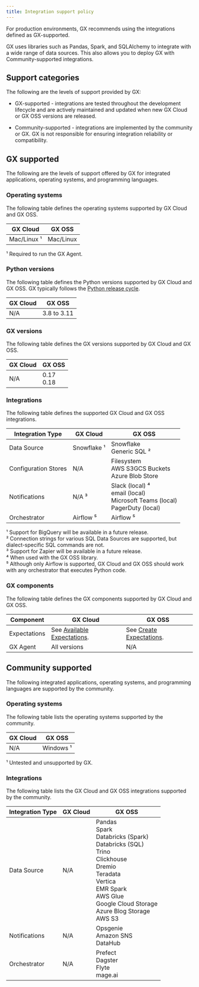 ```yaml
---
title: Integration support policy
---
```


For production environments, GX recommends using the integrations defined as GX-supported. 

GX uses libraries such as Pandas, Spark, and SQLAlchemy to integrate with a wide range of data sources. This also allows you to deploy GX with Community-supported integrations.

## Support categories

The following are the levels of support provided by GX:

- GX-supported - integrations are tested throughout the development lifecycle and are actively maintained and updated when new GX Cloud or GX OSS versions are released.

- Community-supported - integrations are implemented by the community or GX. GX is not responsible for ensuring integration reliability or compatibility.

## GX supported

The following are the levels of support offered by GX for integrated applications, operating systems, and programming languages.

### Operating systems

The following table defines the operating systems supported by GX Cloud and GX OSS.

| GX Cloud                     | GX OSS                        |
|------------------------------|-------------------------------|
| Mac/Linux ¹                  | Mac/Linux                     | 

¹ Required to run the GX Agent.

### Python versions

The following table defines the Python versions supported by GX Cloud and GX OSS. GX typically follows the [Python release cycle](https://devguide.python.org/versions/).

| GX Cloud                    | GX OSS                          |
|-----------------------------|---------------------------------|
| N/A                         | 3.8 to 3.11                     | 

### GX versions

The following table defines the GX versions supported by GX Cloud and GX OSS.

| GX Cloud                    | GX OSS                          |
|-----------------------------|---------------------------------|
| N/A                         | 0.17<br/>0.18              | 

### Integrations

The following table defines the supported GX Cloud and GX OSS integrations.


| Integration Type                         | GX Cloud             | GX OSS          |
|------------------------------------------|----------------------|-----------------|
| Data Source                              | Snowflake ¹          | Snowflake<br/>Generic SQL ²               |
| Configuration Stores                     | N/A                  | Filesystem<br/>AWS S3GCS Buckets<br/>Azure Blob Store                |
| Notifications                            | N/A ³                | Slack (local) ⁴<br/>email (local)<br/>Microsoft Teams (local)<br/>PagerDuty (local)                 |
| Orchestrator                              | Airflow ⁵           | Airflow ⁵       |


¹ Support for BigQuery will be available in a future release.<br/>
² Connection strings for various SQL Data Sources are supported, but dialect-specific SQL commands are not.<br/>
³ Support for Zapier will be available in a future release.<br/>
⁴ When used with the GX OSS library.<br/>
⁵ Although only Airflow is supported, GX Cloud and GX OSS should work with any orchestrator that executes Python code.

### GX components

The following table defines the GX components supported by GX Cloud and GX OSS.

| Component                                | GX Cloud             | GX OSS          |
|------------------------------------------|----------------------|-----------------|
| Expectations                             | See [Available Expectations](/docs/cloud/expectations/manage_expectations#available-expectations). | See [Create Expectations](/docs/guides/expectations/expectations_lp).                |
| GX Agent                                 | All versions               | N/A        |


## Community supported

The following integrated applications, operating systems, and programming languages are supported by the community.

### Operating systems

The following table lists the operating systems supported by the community.

| GX Cloud                       | GX OSS                        |
|--------------------------------|-------------------------------|
| N/A                            | Windows ¹                     | 

¹ Untested and unsupported by GX.

### Integrations

The following table lists the GX Cloud and GX OSS integrations supported by the community.


| Integration Type                         | GX Cloud             | GX OSS          |
|------------------------------------------|----------------------|-----------------|
| Data Source                              | N/A          | Pandas<br/>Spark<br/>Databricks (Spark)<br/>Databricks (SQL)<br/>Trino<br/>Clickhouse<br/>Dremio<br/> Teradata<br/>Vertica<br/>EMR Spark<br/>AWS Glue<br/>Google Cloud Storage<br/>Azure Blog Storage<br/>AWS S3|
| Notifications                             | N/A            | Opsgenie<br/>Amazon SNS<br/>DataHub |
| Orchestrator                              | N/A            | Prefect<br/>Dagster <br/>Flyte <br/>mage.ai  |
